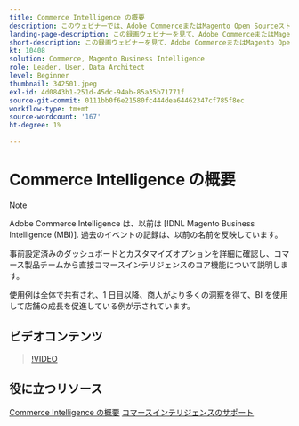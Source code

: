 ```yaml
---
title: Commerce Intelligence の概要
description: このウェビナーでは、Adobe CommerceまたはMagento Open Sourceストア向けの Commerce Intelligence のコア機能について説明します。
landing-page-description: この録画ウェビナーを見て、Adobe CommerceまたはMagento Open Sourceストア向けの Commerce Intelligence のコア機能について学びましょう。
short-description: この録画ウェビナーを見て、Adobe CommerceまたはMagento Open Sourceストア向けの Commerce Intelligence のコア機能について学びましょう。
kt: 10408
solution: Commerce, Magento Business Intelligence
role: Leader, User, Data Architect
level: Beginner
thumbnail: 342501.jpeg
exl-id: 4d0843b1-251d-45dc-94ab-85a35b71771f
source-git-commit: 0111bb0f6e21580fc444dea64462347cf785f8ec
workflow-type: tm+mt
source-wordcount: '167'
ht-degree: 1%

---
```


# Commerce Intelligence の概要

>[!NOTE]
>
>Adobe Commerce Intelligence は、以前は [!DNL Magento Business Intelligence (MBI)]. 過去のイベントの記録は、以前の名前を反映しています。

事前設定済みのダッシュボードとカスタマイズオプションを詳細に確認し、コマース製品チームから直接コマースインテリジェンスのコア機能について説明します。

使用例は全体で共有され、1 日目以降、商人がより多くの洞察を得て、BI を使用して店舗の成長を促進している例が示されています。

## ビデオコンテンツ

>[!VIDEO](https://video.tv.adobe.com/v/342501?quality=12&learn=on)

## 役に立つリソース

[Commerce Intelligence の概要](https://experienceleague.adobe.com/docs/commerce-business-intelligence/mbi/getting-started.html)
[コマースインテリジェンスのサポート](https://experienceleague.adobe.com/docs/commerce-knowledge-base/kb/troubleshooting/miscellaneous/mbi-service-policies.html)
